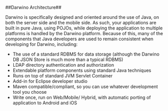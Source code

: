 ##Darwino Architecture##

Darwino is specifically designed and oriented around the use of Java, on both the server side and the mobile side. As such, your applications are built in pure Java, using POJOs, while deploying the application to multiple platforms is handled by the Darwino platform. Because of this, many of the components that Java developers are used to remain consistent when developing for Darwino, including:

* The use of a standard RDBMS for data storage (although the Darwino DB JSON Store is much more than a typical RDBMS)
* LDAP directory authentication and authorization
* Extendable platform components using standard Java techniques
* Runs on top of standard JVM Servlet Container
* Add-in for Eclipse developer studio
* Maven compatible/compliant, so you can use whatever development tool you choose
* Write once, run on Web/Mobile/ Hybrid, with automatic porting of application to Android and iOS
